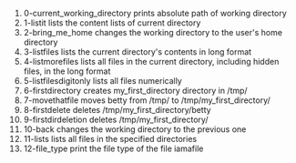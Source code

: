 1. 0-current_working_directory prints absolute path of working directory
2. 1-listit lists the content lists of current directory
3. 2-bring_me_home changes the working directory to the user's home directory
4. 3-listfiles lists the current directory's contents in long format
5. 4-listmorefiles lists all files in the current directory, including hidden files, in the long format
6. 5-listfilesdigitonly lists all files numerically
7. 6-firstdirectory creates my_first_directory directory in /tmp/
8. 7-movethatfile moves betty from /tmp/ to /tmp/my_first_directory/
9. 8-firstdelete deletes /tmp/my_first_directory/betty
10. 9-firstdirdeletion deletes /tmp/my_first_directory/
11. 10-back changes the working directory to the previous one
12. 11-lists lists all files in the specified directories
13. 12-file_type print the file type of the file iamafile
